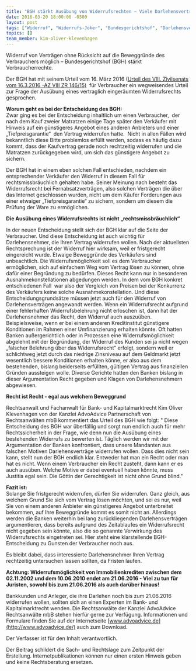 ```yaml
---
title: "BGH stärkt Ausübung von Widerrufsrechten – Viele Darlehensverträge betroffen  "
date: 2016-03-20 18:00:00 -0500
layout: post
tags: ["Widerruf", "Widerrufs-Joker", "Bundesgerichtshof", "Darlehensvertrag", "Darlehensverträge", "Rechtsmissbrauch", "BGH", "Entscheidung", "Ausübung", "Klevenhagen", "Rechtsanwalt", "AdvoAdvice", "VIII ZR 146/15"]
topics: []
team_member: kim-oliver-klevenhagen
---
```


Widerruf von Verträgen ohne Rücksicht auf die Beweggründe des Verbrauchers möglich – Bundesgerichtshof (BGH) stärkt Verbraucherrechte.

Der BGH hat mit seinem Urteil vom 16. März 2016 ([Urteil des VIII. Zivilsenats vom 16.3.2016 -AZ VIII ZR 146/15)](http://juris.bundesgerichtshof.de/cgi-bin/rechtsprechung/document.py?Gericht=bgh&Art=pm&Datum=2016&Sort=3&nr=74052&linked=urt&Blank=1&file=dokument.pdf "Link: http://juris.bundesgerichtshof.de/cgi-bin/rechtsprechung/document.py?Gericht=bgh&Art=pm&Datum=2016&Sort=3&nr=74052&linked=urt&Blank=1&file=dokument.pdf") &nbsp;für Verbraucher ein wegweisendes Urteil zur Frage der Ausübung eines vertraglich eingeräumten Widerrufsrechts gesprochen.

**Worum geht es bei der Entscheidung des BGH:**  
 Zwar ging es bei der Entscheidung inhaltlich um einen Verbraucher, &nbsp;der nach dem Kauf zweier Matratzen einige Tage später den Verkäufer mit Hinweis auf ein günstigeres Angebot eines anderen Anbieters und einer „Tiefpreisgarantie“ &nbsp;den Vertrag widerrufen hatte. &nbsp;Nicht in allen Fällen wird bekanntlich diese Bitte problemlos erfüllt werden, sodass es häufig dazu kommt, dass der Kaufvertrag gerade noch rechtzeitig widerrufen und die Matratzen zurückgegeben wird, um sich das günstigere Angebot zu sichern.

Der BGH hat in einem eben solchen Fall entschieden, nachdem ein entsprechender Verkäufer den Widerruf in diesem Fall für rechtsmissbräuchlich gehalten habe. Seiner Meinung nach besteht das Widerrufsrecht bei Fernabsatzverträgen, also solchen Verträgen die über das Internet geschlossen wurden, nicht um dem Käufer Forderungen aus einer etwaiger „Tiefpreisgarantie“ zu sichern, sondern um diesem die Prüfung der Ware zu ermöglichen.

**Die Ausübung eines Widerrufsrechts ist nicht „rechtsmissbräuchlich“**

In der neuen Entscheidung stellt sich der BGH klar auf die Seite der Verbraucher. Und diese Entscheidung ist auch wichtig für Darlehensnehmer, die Ihren Vertrag widerrufen wollen. Nach der aktuellsten Rechtsprechung ist der Widerruf hier wirksam, weil er fristgerecht eingereicht wurde. Etwaige Beweggründe des Verkäufers sind unbeachtlich. Die Widerrufsmöglichkeit soll es dem Verbraucher ermöglichen, sich auf einfachem Weg vom Vertrag lösen zu können, ohne dafür einer Begründung zu bedürfen. Dieses Recht kann nur in besonderen Ausnahmekonstellationen abgedungen werden. In dem vom BGH konkret entschiedenen Fall &nbsp;war also der Vergleich von Preisen bei der Konkurrenz des Verkäufers keine solche Ausnahmekonstellation. Und diese Entscheidungsgrundsätze müssen jetzt auch für den Widerruf von Darlehensverträgen angewandt werden. Wenn ein Widerrufsrecht aufgrund einer fehlerhaften Widerrufsbelehrung nicht erloschen ist, dann hat der Darlehensnehmer das Recht, den Widerruf auch auszuüben. Beispielsweise, wenn er bei einem anderen Kreditinstitut günstigere Konditionen im Rahmen einer Umfinanzierung erhalten könnte. Oft hatten Banken außergerichtlich oder in Prozessen eine Widerrufsmöglichkeit abgelehnt mit der Begründung, der Widerruf des Kunden sei ja nicht wegen „falscher Belehrung über das Widerrufsrecht“ erfolgt, sondern weil er schlichtweg jetzt durch das niedrige Zinsniveau auf dem Geldmarkt jetzt wesentlich bessere Konditionen erhalten könne, er also aus dem bestehenden, bislang beiderseits erfüllten, gültigen Vertrag aus finanziellen Gründen aussteigen wolle. Diverse Gerichte hatten den Banken bislang in dieser Argumentation Recht gegeben und Klagen von Darlehensnehmern abgewiesen.

**Recht ist Recht - egal aus welchem Beweggrund**

Rechtsanwalt und Fachanwalt für Bank- und Kapitalmarktrecht Kim Oliver Klevenhagen von der Kanzlei AdvoAdvice Partnerschaft von Rechtsanwälten mbB kommentiert das Urteil des BGH wie folgt: " Diese Entscheidung des BGH war überfällig und sorgt nun endlich auch für mehr Rechtssicherheit in der Frage, wie denn nun die Ausübung eines bestehenden Widerrufs zu bewerten ist. Täglich werden wir mit der Argumentation der Banken konfrontiert, dass unsere Mandanten aus falschen Motiven Darlehensverträge widerrufen wollen. Dass dies nicht sein kann, stellt nun der BGH endlich klar. Entweder hat man ein Recht oder man hat es nicht. Wenn&nbsp;einem Verbraucher&nbsp;ein Recht zusteht, dann kann er es auch ausüben. Welche Motive er dabei eventuell haben könnte, muss Justitia egal sein. Die Göttin der Gerechtigkeit ist nicht ohne Grund blind."

**Fazit ist:**  
 Solange Sie fristgerecht widerrufen, dürfen Sie widerrufen. Ganz gleich, aus welchem Grund Sie sich vom Vertrag lösen möchten, und sei es nur, weil Sie von einem anderen Anbieter ein günstigeres Angebot unterbreitet bekommen, auf Ihre Beweggründe kommt es somit nicht an. Allerdings werden die Banken weiterhin bei lang zurückliegenden Darlehensverträgen argumentieren, dass bereits aufgrund des Zeitablaufes ein Widerrufsrecht nicht gegeben sein könnte, also die so genannte Verwirkung des Widerrufsrechts eingetreten sei. Hier steht eine klarstellende BGH-Entscheidung zu Gunsten der Verbraucher noch aus.

Es bleibt dabei, dass interessierte Darlehensnehmer Ihren Vertrag rechtzeitig untersuchen lassen sollten, da Fristen laufen.

**Achtung: Widerrufsmöglichkeit von Immobilienkrediten zwischen dem 02.11.2002 und dem 10.06.2010 endet am 21.06.2016 - Viel zu tun für Juristen, sowohl bis zum 21.06.2016 als auch darüber hinaus!**

Bankkunden und Anleger, die ihre Darlehen noch bis zum 21.06.2016 widerrufen wollen, sollten sich an einen Experten im Bank- und Kapitalmarktrecht wenden. Die Rechtsanwälte der Kanzlei AdvoAdvice Rechtsanwälte mbB stehen hierfür gerne zur Verfügung. Informationen und Formulare finden Sie auf der Internetseite [www.advoadvice.de](http://www.advoadvice.de/) auch zum Download.

Der Verfasser ist für den Inhalt verantwortlich.

 Der Beitrag schildert die Sach- und Rechtslage zum Zeitpunkt der Erstellung. Internetpublikationen können nur einen ersten Hinweis geben und keine Rechtsberatung ersetzen.
